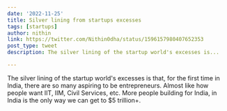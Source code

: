 ```yaml
---
date: '2022-11-25'
title: Silver lining from startups excesses
tags: [startups]
author: nithin
link: https://twitter.com/Nithin0dha/status/1596157980407652353
post_type: tweet
description: The silver lining of the startup world's excesses is...

---
```


The silver lining of the startup world's excesses is that, for the first time in India, there are so many aspiring to be entrepreneurs. Almost like how people want IIT, IIM, Civil Services, etc. 
More people building for India, in India is the only way we can get to $5 trillion+.
